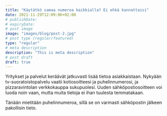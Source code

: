 ```yaml
---
title: "Käytätkö samaa numeroa kaikkialla? Ei ehkä kannattaisi"
date: 2021-11-29T12:09:06+02:00
# publishDate: 
# expiryDate: 
# post image
image: "images/blog/post-2.jpg"
# post type (regular/featured)
type: "regular"
# meta description
description: "This is meta description"
# post draft
draft: true
---
```


Yritykset ja palvelut keräävät jatkuvasti lisää tietoa asiakkaistaan. Nykyään tv-suoratoistopalvelu vaatii kotiosoitteesi ja puhelinnumerosi, ja pizzaravintolan verkkokauppa sukupuolesi. Uuden sähköpostiosoitteen voi luoda noin vaan, mutta muita tietoja ei ihan tuulesta temmatakaan.

Tänään mietitään puhelinnumeroa, sillä se on varmasti sähköpostin jälkeen pakollisin tieto.
